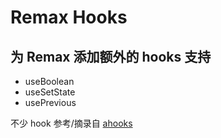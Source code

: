 # Remax Hooks

## 为 Remax 添加额外的 hooks 支持

- useBoolean
- useSetState
- usePrevious

不少 hook 参考/摘录自 [ahooks](https://ahooks.js.org/)

